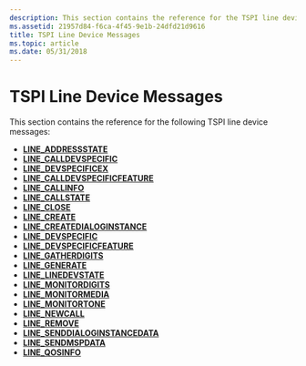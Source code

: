 ```yaml
---
description: This section contains the reference for the TSPI line device messages.
ms.assetid: 21957d84-f6ca-4f45-9e1b-24dfd21d9616
title: TSPI Line Device Messages
ms.topic: article
ms.date: 05/31/2018
---
```


# TSPI Line Device Messages

This section contains the reference for the following TSPI line device messages:

-   [**LINE\_ADDRESSSTATE**](/previous-versions/windows/desktop/legacy/ms725215(v=vs.85))
-   [**LINE\_CALLDEVSPECIFIC**](line-calldevspecific.md)
-   [**LINE\_DEVSPECIFICEX**](/previous-versions/windows/desktop/legacy/ms725226(v=vs.85))
-   [**LINE\_CALLDEVSPECIFICFEATURE**](line-calldevspecificfeature.md)
-   [**LINE\_CALLINFO**](/previous-versions/windows/desktop/legacy/ms725218(v=vs.85))
-   [**LINE\_CALLSTATE**](/previous-versions/windows/desktop/legacy/ms725219(v=vs.85))
-   [**LINE\_CLOSE**](/previous-versions/windows/desktop/legacy/ms725220(v=vs.85))
-   [**LINE\_CREATE**](/previous-versions/windows/desktop/legacy/ms725223(v=vs.85))
-   [**LINE\_CREATEDIALOGINSTANCE**](line-createdialoginstance.md)
-   [**LINE\_DEVSPECIFIC**](/previous-versions/windows/desktop/legacy/ms725225(v=vs.85))
-   [**LINE\_DEVSPECIFICFEATURE**](/previous-versions/windows/desktop/legacy/ms725227(v=vs.85))
-   [**LINE\_GATHERDIGITS**](/previous-versions/windows/desktop/legacy/ms725229(v=vs.85))
-   [**LINE\_GENERATE**](/previous-versions/windows/desktop/legacy/ms725230(v=vs.85))
-   [**LINE\_LINEDEVSTATE**](/previous-versions/windows/desktop/legacy/ms725231(v=vs.85))
-   [**LINE\_MONITORDIGITS**](/previous-versions/windows/desktop/legacy/ms725232(v=vs.85))
-   [**LINE\_MONITORMEDIA**](/previous-versions/windows/desktop/legacy/ms725233(v=vs.85))
-   [**LINE\_MONITORTONE**](/previous-versions/windows/desktop/legacy/ms725234(v=vs.85))
-   [**LINE\_NEWCALL**](line-newcall.md)
-   [**LINE\_REMOVE**](/previous-versions/windows/desktop/legacy/ms725237(v=vs.85))
-   [**LINE\_SENDDIALOGINSTANCEDATA**](line-senddialoginstancedata.md)
-   [**LINE\_SENDMSPDATA**](line-sendmspdata.md)
-   [**LINE\_QOSINFO**](line-qosinfo.md)

 

 
